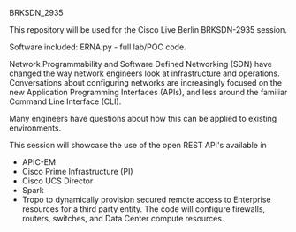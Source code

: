 BRKSDN_2935

This repository will be used for the Cisco Live Berlin  BRKSDN-2935 session.  

Software included: ERNA.py - full lab/POC code.

Network Programmability and Software Defined Networking (SDN) have changed the way network engineers look
at infrastructure and operations. Conversations about configuring networks are increasingly focused on
the new Application Programming Interfaces (APIs), and less around the familiar Command Line Interface (CLI).

Many engineers have questions about how this can be applied to existing environments.

This session will showcase the use of the open REST API's available in
- APIC-EM
- Cisco Prime Infrastructure (PI)
- Cisco UCS Director
- Spark
- Tropo
to dynamically provision secured remote access to Enterprise resources for a third party entity.
The code will configure firewalls, routers, switches, and Data Center compute resources.
